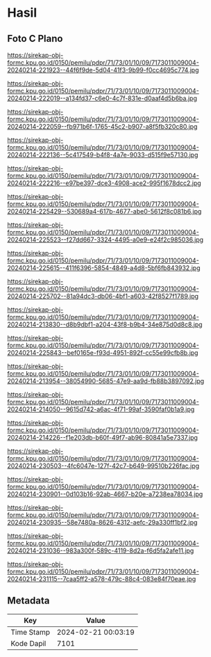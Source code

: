 # Hasil

## Foto C Plano

https://sirekap-obj-formc.kpu.go.id/0150/pemilu/pdpr/71/73/01/10/09/7173011009004-20240214-221923--44f6f9de-5d04-41f3-9b99-f0cc4695c774.jpg

https://sirekap-obj-formc.kpu.go.id/0150/pemilu/pdpr/71/73/01/10/09/7173011009004-20240214-222019--a134fd37-c6e0-4c7f-831e-d0aaf4d5b6ba.jpg

https://sirekap-obj-formc.kpu.go.id/0150/pemilu/pdpr/71/73/01/10/09/7173011009004-20240214-222059--fb971b6f-1765-45c2-b907-a8f5fb320c80.jpg

https://sirekap-obj-formc.kpu.go.id/0150/pemilu/pdpr/71/73/01/10/09/7173011009004-20240214-222136--5c417549-b4f8-4a7e-9033-d515f9e57130.jpg

https://sirekap-obj-formc.kpu.go.id/0150/pemilu/pdpr/71/73/01/10/09/7173011009004-20240214-222216--e97be397-dce3-4908-ace2-995f1678dcc2.jpg

https://sirekap-obj-formc.kpu.go.id/0150/pemilu/pdpr/71/73/01/10/09/7173011009004-20240214-225429--530689a4-617b-4677-abe0-5612f8c081b6.jpg

https://sirekap-obj-formc.kpu.go.id/0150/pemilu/pdpr/71/73/01/10/09/7173011009004-20240214-225523--f27dd667-3324-4495-a0e9-e24f2c985036.jpg

https://sirekap-obj-formc.kpu.go.id/0150/pemilu/pdpr/71/73/01/10/09/7173011009004-20240214-225615--411f6396-5854-4849-a4d8-5bf6fb843932.jpg

https://sirekap-obj-formc.kpu.go.id/0150/pemilu/pdpr/71/73/01/10/09/7173011009004-20240214-225702--81a94dc3-db06-4bf1-a603-42f8527f1789.jpg

https://sirekap-obj-formc.kpu.go.id/0150/pemilu/pdpr/71/73/01/10/09/7173011009004-20240214-213830--d8b9dbf1-a204-43f8-b9b4-34e875d0d8c8.jpg

https://sirekap-obj-formc.kpu.go.id/0150/pemilu/pdpr/71/73/01/10/09/7173011009004-20240214-225843--bef0165e-f93d-4951-892f-cc55e99cfb8b.jpg

https://sirekap-obj-formc.kpu.go.id/0150/pemilu/pdpr/71/73/01/10/09/7173011009004-20240214-213954--38054990-5685-47e9-aa9d-fb88b3897092.jpg

https://sirekap-obj-formc.kpu.go.id/0150/pemilu/pdpr/71/73/01/10/09/7173011009004-20240214-214050--9615d742-a6ac-4f71-99af-3590faf0b1a9.jpg

https://sirekap-obj-formc.kpu.go.id/0150/pemilu/pdpr/71/73/01/10/09/7173011009004-20240214-214226--f1e203db-b60f-49f7-ab96-80841a5e7337.jpg

https://sirekap-obj-formc.kpu.go.id/0150/pemilu/pdpr/71/73/01/10/09/7173011009004-20240214-230503--4fc6047e-127f-42c7-b649-99510b226fac.jpg

https://sirekap-obj-formc.kpu.go.id/0150/pemilu/pdpr/71/73/01/10/09/7173011009004-20240214-230901--0d103b16-92ab-4667-b20e-a7238ea78034.jpg

https://sirekap-obj-formc.kpu.go.id/0150/pemilu/pdpr/71/73/01/10/09/7173011009004-20240214-230935--58e7480a-8626-4312-aefc-29a330ff1bf2.jpg

https://sirekap-obj-formc.kpu.go.id/0150/pemilu/pdpr/71/73/01/10/09/7173011009004-20240214-231036--983a300f-589c-4119-8d2a-f6d5fa2afe11.jpg

https://sirekap-obj-formc.kpu.go.id/0150/pemilu/pdpr/71/73/01/10/09/7173011009004-20240214-231115--7caa5ff2-a578-479c-88c4-083e84f70eae.jpg


## Metadata

| Key        | Value               |
| ---------- | ------------------- |
| Time Stamp | 2024-02-21 00:03:19 |
| Kode Dapil | 7101                |



